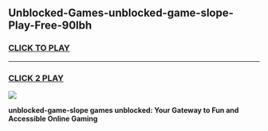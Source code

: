 
## Unblocked-Games-unblocked-game-slope-Play-Free-90lbh
<h3>
<a href="https://premium76.site?title=unblocked-game-slope&ref=23A">CLICK TO PLAY</a></h3>
<hr>

<h3>
<a href="https://premium76.site?title=unblocked-game-slope&ref=23A">CLICK 2 PLAY</a>
  
</h3>

<a href="https://premium76.site?title=unblocked-game-slope&ref=23A"><img src="https://clearcache.store/games.png"></a>


**unblocked-game-slope games unblocked: Your Gateway to Fun and Accessible Online Gaming**
